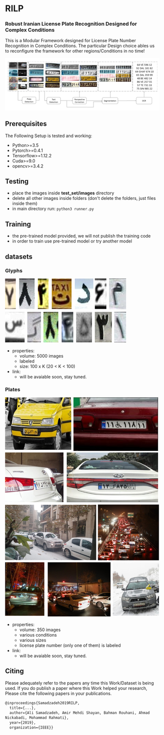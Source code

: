 # RILP
### Robust Iranian License Plate Recognition Designed for Complex Conditions

This is a Modular Framework designed for License Plate Number Recognition in Complex Conditions.
The particular Design choice ables us to reconfigure the framework for other regions/Conditions in no time!

![img](Demo.png)

## Prerequisites
The Following Setup is tested and working:
- Python>=3.5
- Pytorch>=0.4.1
- Tensorflow>=1.12.2
- Cuda>=9.0
- opencv>=3.4.2

## Testing
- place the images inside **test_set/images** directory
- delete all other images inside folders (don't delete the folders, just files inside them)
- in main directory run: ```python3 runner.py```

## Training
- the pre-trained model provided, we will not publish the training code
- in order to train use pre-trained model or try another model

## datasets
### Glyphs
![img1](glyph_ex.jpg)

- properties:
	- volume: 5000 images
	- labeled
	- size: 100 x K  (20 < K < 100)
- link:
	- will be avaiable soon, stay tuned.

### Plates
![img2](dataset_ex.jpg)

- properties:
	- volume: 350 images
	- various conditions
	- various sizes
	- license plate number (only one of them) is labeled
- link:
	- will be avaiable soon, stay tuned.

## Citing
Please adequately refer to the papers any time this Work/Dataset is being used. If you do publish a paper where this Work helped your research, Please cite the following papers in your publications.

	@inproceedings{Samadzadeh2019RILP,
	  title={...},
	  author={Ali Samadzadeh, Amir Mehdi Shayan, Bahman Rouhani, Ahmad Nickabadi, Mohammad Rahmati},
	  year={2019},
	  organization={IEEE}}
